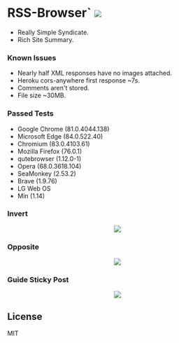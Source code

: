 # RSS-Browser` <img src='https://img.shields.io/github/license/acktic/acktic.github.io?style=social'>


  - Really Simple Syndicate.
  - Rich Site Summary.


### Known Issues


* Nearly half XML responses have no images attached.
* Heroku cors-anywhere first response ~7s.
* Comments aren't stored.
* File size ~30MB.


### Passed Tests


* Google Chrome (81.0.4044.138)
* Microsoft Edge (84.0.522.40)
* Chromium (83.0.4103.61)
* Mozilla Firefox (76.0.1)
* qutebrowser (1.12.0-1)
* Opera (68.0.3618.104)
* SeaMonkey (2.53.2)
* Brave (1.9.76)
* LG Web OS
* Min (1.14)


### Invert

<p align='center'><img src='http://acktic.github.io/screenshots/wall.png'></p>


### Opposite

<p align='center'><img src='http://acktic.github.io/screenshots/visual.png'></p>


### Guide Sticky Post

<p align='center'><img src='http://acktic.github.io/screenshots/guide.png'></p>


License
----

MIT
